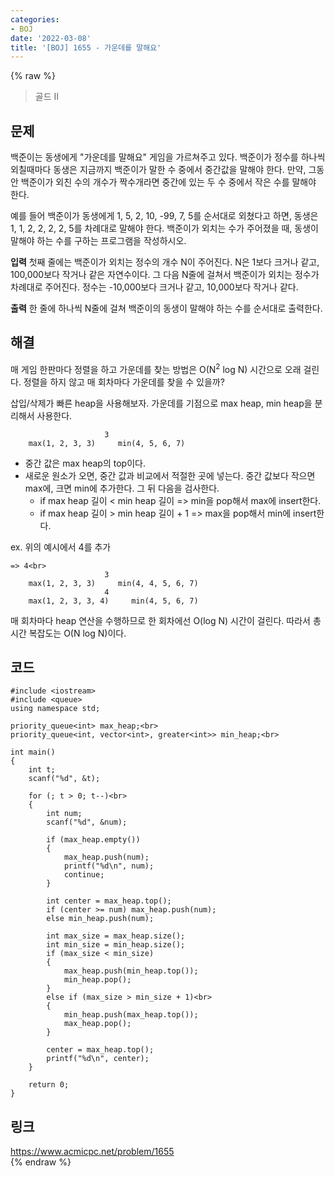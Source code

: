 ```yaml
---
categories:
- BOJ
date: '2022-03-08'
title: '[BOJ] 1655 - 가운데를 말해요'
---
```


{% raw %}
> 골드 II<br>

## 문제
백준이는 동생에게 "가운데를 말해요" 게임을 가르쳐주고 있다. 백준이가 정수를 하나씩 외칠때마다 동생은 지금까지 백준이가 말한 수 중에서 중간값을 말해야 한다. 만약, 그동안 백준이가 외친 수의 개수가 짝수개라면 중간에 있는 두 수 중에서 작은 수를 말해야 한다.

예를 들어 백준이가 동생에게 1, 5, 2, 10, -99, 7, 5를 순서대로 외쳤다고 하면, 동생은 1, 1, 2, 2, 2, 2, 5를 차례대로 말해야 한다. 백준이가 외치는 수가 주어졌을 때, 동생이 말해야 하는 수를 구하는 프로그램을 작성하시오.

**입력**
첫째 줄에는 백준이가 외치는 정수의 개수 N이 주어진다. N은 1보다 크거나 같고, 100,000보다 작거나 같은 자연수이다. 그 다음 N줄에 걸쳐서 백준이가 외치는 정수가 차례대로 주어진다. 정수는 -10,000보다 크거나 같고, 10,000보다 작거나 같다.

**출력**
한 줄에 하나씩 N줄에 걸쳐 백준이의 동생이 말해야 하는 수를 순서대로 출력한다.

##  해결
매 게임 한판마다 정렬을 하고 가운데를 찾는 방법은 O(N<sup>2</sup> log N) 시간으로 오래 걸린다. 정렬을 하지 않고 매 회차마다 가운데를 찾을 수 있을까?<br>

삽입/삭제가 빠른 heap을 사용해보자. 가운데를 기점으로 max heap, min heap을 분리해서 사용한다.
```
                     3
    max(1, 2, 3, 3)     min(4, 5, 6, 7)
```
- 중간 값은 max heap의 top이다.
- 새로운 원소가 오면, 중간 값과 비교에서 적절한 곳에 넣는다. 중간 값보다 작으면 max에, 크면 min에 추가한다. 그 뒤 다음을 검사한다.
	- if max heap 길이 < min heap 길이 => min을 pop해서 max에 insert한다.<br>
	- if max heap 길이 > min heap 길이 + 1 => max을 pop해서 min에 insert한다.<br>

ex. 위의 예시에서 4를 추가
```
=> 4<br>
                     3
    max(1, 2, 3, 3)     min(4, 4, 5, 6, 7)
                     4
    max(1, 2, 3, 3, 4)     min(4, 5, 6, 7)
```

매 회차마다 heap 연산을 수행하므로 한 회차에선 O(log N) 시간이 걸린다. 따라서 총 시간 복잡도는 O(N log N)이다.

## 코드
```
#include <iostream>
#include <queue>
using namespace std;

priority_queue<int> max_heap;<br>
priority_queue<int, vector<int>, greater<int>> min_heap;<br>

int main()
{
	int t;
	scanf("%d", &t);

	for (; t > 0; t--)<br>
	{
		int num;
		scanf("%d", &num);

		if (max_heap.empty())
		{
			max_heap.push(num);
			printf("%d\n", num);
			continue;
		}

		int center = max_heap.top();
		if (center >= num) max_heap.push(num);
		else min_heap.push(num);

		int max_size = max_heap.size();
		int min_size = min_heap.size();
		if (max_size < min_size)
		{
			max_heap.push(min_heap.top());
			min_heap.pop();
		}
		else if (max_size > min_size + 1)<br>
		{
			min_heap.push(max_heap.top());
			max_heap.pop();
		}

		center = max_heap.top();
		printf("%d\n", center);
	}

	return 0;
}
```

## 링크
https://www.acmicpc.net/problem/1655<br>
{% endraw %}